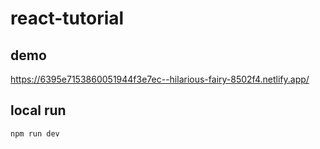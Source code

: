 # react-tutorial

## demo
https://6395e7153860051944f3e7ec--hilarious-fairy-8502f4.netlify.app/

## local run

`npm run dev`
